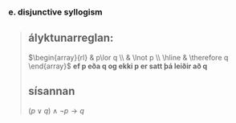 ### e. disjunctive syllogism
>## ályktunarreglan:
>$\begin{array}{rl}
>    & p\lor q \\
>    & \lnot p \\
>    \hline
>    & \therefore q
>  \end{array}$
>  **ef p eða q og ekki p er satt þá leiðir að q**
>## sísannan
>$(p\lor q)\land\lnot p\to q$